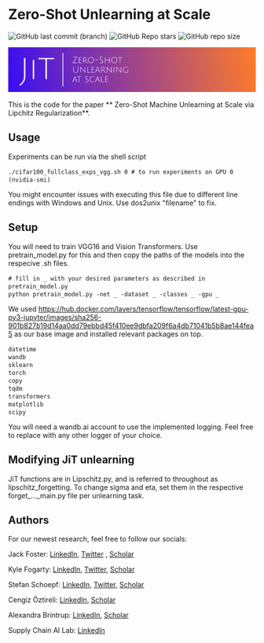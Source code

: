 # Zero-Shot Unlearning at Scale

![GitHub last commit (branch)](https://img.shields.io/github/last-commit/jwf40/Zeroshot-Unlearning-At-Scale/main) ![GitHub Repo stars](https://img.shields.io/github/stars/jwf40/Zeroshot-Unlearning-At-Scale) ![GitHub repo size](https://img.shields.io/github/repo-size/jwf40/Zeroshot-Unlearning-At-Scale)


![SSD_heading](/assets/jit_heading.png)


This is the code for the paper ** Zero-Shot Machine Unlearning at Scale via Lipchitz Regularization**.

## Usage

Experiments can be run via the shell script

```
./cifar100_fullclass_exps_vgg.sh 0 # to run experiments on GPU 0 (nvidia-smi)
```
You might encounter issues with executing this file due to different line endings with Windows and Unix. Use dos2unix "filename" to fix.

## Setup

You will need to train VGG16 and Vision Transformers. Use pretrain_model.py for this and then copy the paths of the models into the respecive .sh files.

```
# fill in _ with your desired parameters as described in pretrain_model.py
python pretrain_model.py -net _ -dataset _ -classes _ -gpu _
```

We used https://hub.docker.com/layers/tensorflow/tensorflow/latest-gpu-py3-jupyter/images/sha256-901b827b19d14aa0dd79ebbd45f410ee9dbfa209f6a4db71041b5b8ae144fea5 as our base image and installed relevant packages on top.

```
datetime
wandb
sklearn
torch
copy
tqdm
transformers
matplotlib
scipy
```

You will need a wandb.ai account to use the implemented logging. Feel free to replace with any other logger of your choice.

## Modifying JiT unlearning

JiT functions are in Lipschitz.py, and is referred to throughout as lipschitz_forgetting. To change sigma and eta, set them in the respective forget_..._main.py file per unlearning task.

<!-- ## Citing this work

```
@misc{foster2023fast,
      title={Fast Machine Unlearning Without Retraining Through Selective Synaptic Dampening}, 
      author={Jack Foster and Stefan Schoepf and Alexandra Brintrup},
      year={2023},
      eprint={2308.07707},
      archivePrefix={arXiv},
      primaryClass={cs.LG}
}
``` -->

## Authors

For our newest research, feel free to follow our socials:

Jack Foster: [LinkedIn](https://www.linkedin.com/in/jackfoster-ml/), [Twitter](https://twitter.com/JackFosterML) , [Scholar](https://scholar.google.com/citations?user=7m8cBAoAAAAJ&hl=en)

Kyle Fogarty: [LinkedIn](www.linkedin.com/in/kylefogarty), [Twitter](https://twitter.com/ktfogarty), [Scholar](https://scholar.google.com/citations?hl=en&user=yEwwq4EAAAAJ)

Stefan Schoepf: [LinkedIn](https://www.linkedin.com/in/schoepfstefan/), [Twitter](https://twitter.com/S__Schoepf), [Scholar](https://scholar.google.com/citations?hl=en&user=GTvLmf0AAAAJ)

Cengiz Öztireli: [LinkedIn](https://www.linkedin.com/in/cengizoztireli/), [Scholar](https://scholar.google.com/citations?hl=en&user=dXt1WOUAAAAJ)

Alexandra Brintrup: [LinkedIn](https://www.linkedin.com/in/alexandra-brintrup-1684171/), [Scholar](https://scholar.google.com/citations?hl=en&user=8HJL8cAAAAAJ)

Supply Chain AI Lab: [LinkedIn](https://www.linkedin.com/company/supply-chain-ai-lab/)  